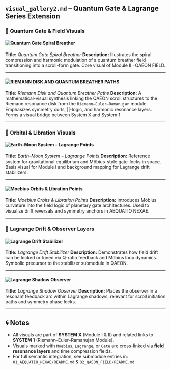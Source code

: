 ## `visual_gallery2.md` – Quantum Gate & Lagrange Series Extension

### 🔸 Quantum Gate & Field Visuals

#### ![Quantum Gate Spiral Breather](visuals/A_scientific_digital_illustration_features_quantum.png)

**Title:** *Quantum Gate Spiral Breather*
**Description:**
Illustrates the spiral compression and harmonic modulation of a quantum breather field transitioning into a scroll-form gate. Core visual of Module II · QAEON FIELD.

---

#### ![RIEMANN DISK AND QUANTUM BREATHER PATHS](visuals/A_digital_illustration_titled_RIEMANN_DISK_AND_QU.png)

**Title:** *Riemann Disk and Quantum Breather Paths*
**Description:**
A mathematical-visual synthesis linking the QAEON scroll structures to the Riemann resonance disk from the `Riemann–Euler–Ramanujan` module. Emphasizes symmetry curls, ||-logic, and harmonic resonance layers. Forms a visual bridge between System X and System 1.

---

### 🔸 Orbital & Libration Visuals

#### ![Earth–Moon System – Lagrange Points](visuals/Earth-Moon_System_Lagrange_Points.png)

**Title:** *Earth–Moon System – Lagrange Points*
**Description:**
Reference system for gravitational equilibrium and Möbius-style gate-locks in space. Basis visual for Module I and background mapping for Lagrange drift stabilizers.

---

#### ![Moebius Orbits & Libration Points](visuals/Moebius_Orbits_Libration_Points.png)

**Title:** *Moebius Orbits & Libration Points*
**Description:**
Introduces Möbius curvature into the field logic of planetary gate architectures. Used to visualize drift reversals and symmetry anchors in AEQUATIO NEXAE.

---

### 🔸 Lagrange Drift & Observer Layers

#### ![Lagrange Drift Stabilizer](visuals/lagrange_drift_stabilizer.png)

**Title:** *Lagrange Drift Stabilizer*
**Description:**
Demonstrates how field drift can be locked or tuned via Q-ratio feedback and Möbius loop dynamics. Symbolic precursor to the stabilizer submodule in QAEON.

---

#### ![Lagrange Shadow Observer](visuals/LAGRANGE_SHADOW_OBSERVER.png)

**Title:** *Lagrange Shadow Observer*
**Description:**
Places the observer in a resonant feedback arc within Lagrange shadows, relevant for scroll initiation paths and symmetry phase locks.

---

## 🌀 Notes

* All visuals are part of **SYSTEM X** (Module I & II) and related links to **SYSTEM 1** (Riemann–Euler–Ramanujan Module).
* Visuals marked with `Moebius`, `Lagrange`, or `Gate` are cross-linked via **field resonance layers** and time compression fields.
* For full semantic integration, see submodule entries in:
  `01_AEQUATIO_NEXAE/README.md` & `02_QAEON_FIELD/README.md`
